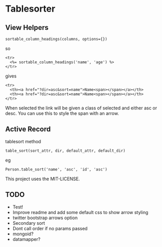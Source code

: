 # Tablesorter

## View Helpers

    sortable_column_headings(columns, options={})

so

    <tr>
      <%= sortable_column_headings('name', 'age') %>
    </tr>

gives

    <tr>
      <th><a href="?dir=asc&sort=name">Name<span></span></a></th>
      <th><a href="?dir=asc&sort=name">Name<span></span></a></th>
    </tr>

When selected the link will be given a class of selected and either asc or desc.
You can use this to style the span with an arrow.

## Active Record
tablesort method

    table_sort(sort_attr, dir, default_attr, default_dir)

eg 

    Person.table_sort('name', 'asc', 'id', 'asc')

This project uses the MIT-LICENSE.

## TODO
* Test!
* Improve readme and add some default css to show arrow styling
* twitter bootstrap arrows option 
* Secondary sort
* Dont call order if no params passed
* mongoid?
* datamapper?
